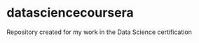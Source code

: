 datasciencecoursera
===================

Repository created for my work in the Data Science certification 
